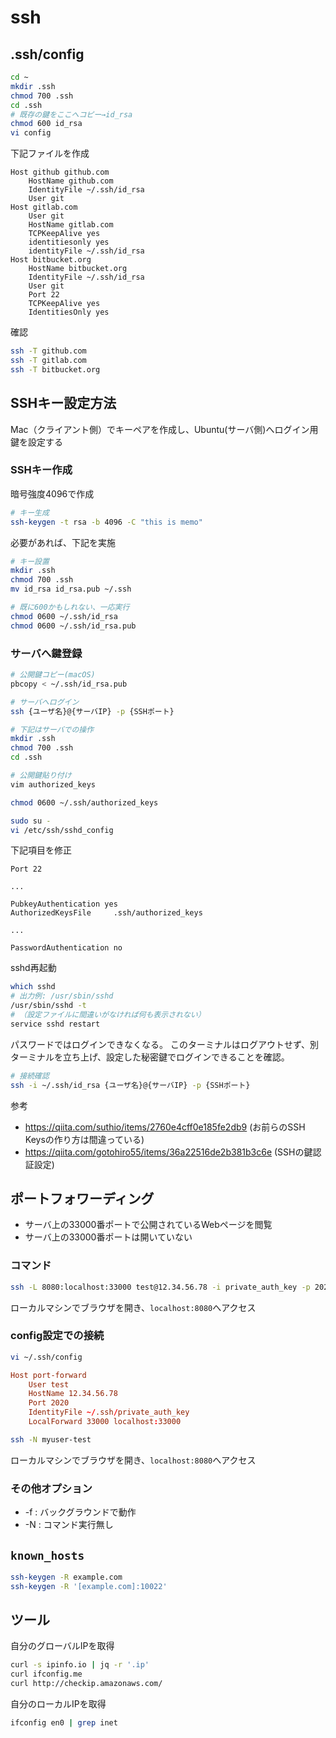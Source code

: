 # ssh


## .ssh/config


```bash
cd ~
mkdir .ssh
chmod 700 .ssh
cd .ssh
# 既存の鍵をここへコピー→id_rsa
chmod 600 id_rsa
vi config
```

下記ファイルを作成

```
Host github github.com
    HostName github.com
    IdentityFile ~/.ssh/id_rsa
    User git
Host gitlab.com
    User git
    HostName gitlab.com
    TCPKeepAlive yes
    identitiesonly yes
    identityFile ~/.ssh/id_rsa
Host bitbucket.org
    HostName bitbucket.org
    IdentityFile ~/.ssh/id_rsa
    User git
    Port 22
    TCPKeepAlive yes
    IdentitiesOnly yes
```

確認

```bash
ssh -T github.com
ssh -T gitlab.com
ssh -T bitbucket.org
```


## SSHキー設定方法


Mac（クライアント側）でキーペアを作成し、Ubuntu(サーバ側)へログイン用鍵を設定する


### SSHキー作成

暗号強度4096で作成

```bash
# キー生成
ssh-keygen -t rsa -b 4096 -C "this is memo"
```

必要があれば、下記を実施

```bash
# キー設置
mkdir .ssh
chmod 700 .ssh
mv id_rsa id_rsa.pub ~/.ssh

# 既に600かもしれない、一応実行
chmod 0600 ~/.ssh/id_rsa
chmod 0600 ~/.ssh/id_rsa.pub
```


### サーバへ鍵登録

```bash
# 公開鍵コピー(macOS)
pbcopy < ~/.ssh/id_rsa.pub

# サーバへログイン
ssh {ユーザ名}@{サーバIP} -p {SSHポート}

# 下記はサーバでの操作
mkdir .ssh
chmod 700 .ssh
cd .ssh

# 公開鍵貼り付け
vim authorized_keys

chmod 0600 ~/.ssh/authorized_keys

sudo su -
vi /etc/ssh/sshd_config
```

下記項目を修正

```
Port 22

...

PubkeyAuthentication yes
AuthorizedKeysFile     .ssh/authorized_keys

...

PasswordAuthentication no
```

sshd再起動
```bash
which sshd
# 出力例: /usr/sbin/sshd
/usr/sbin/sshd -t
# （設定ファイルに間違いがなければ何も表示されない）
service sshd restart
```

パスワードではログインできなくなる。
このターミナルはログアウトせず、別ターミナルを立ち上げ、設定した秘密鍵でログインできることを確認。


```bash
# 接続確認
ssh -i ~/.ssh/id_rsa {ユーザ名}@{サーバIP} -p {SSHポート}
```

参考

* https://qiita.com/suthio/items/2760e4cff0e185fe2db9 (お前らのSSH Keysの作り方は間違っている)
* https://qiita.com/gotohiro55/items/36a22516de2b381b3c6e (SSHの鍵認証設定)


## ポートフォワーディング

* サーバ上の33000番ポートで公開されているWebページを閲覧
* サーバ上の33000番ポートは開いていない

### コマンド

```bash
ssh -L 8080:localhost:33000 test@12.34.56.78 -i private_auth_key -p 2020
```

ローカルマシンでブラウザを開き、`localhost:8080`へアクセス

### config設定での接続

```bash
vi ~/.ssh/config
```

```conf
Host port-forward
    User test
    HostName 12.34.56.78
    Port 2020
    IdentityFile ~/.ssh/private_auth_key
    LocalForward 33000 localhost:33000
```

```bash
ssh -N myuser-test
```

ローカルマシンでブラウザを開き、`localhost:8080`へアクセス

### その他オプション

* -f : バックグラウンドで動作
* -N : コマンド実行無し

## `known_hosts`

```bash
ssh-keygen -R example.com
ssh-keygen -R '[example.com]:10022'
```

## ツール

自分のグローバルIPを取得

```bash
curl -s ipinfo.io | jq -r '.ip'
curl ifconfig.me
curl http://checkip.amazonaws.com/
```

自分のローカルIPを取得

```bash
ifconfig en0 | grep inet
```
